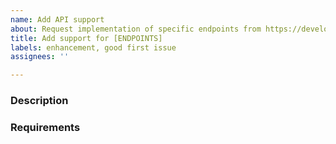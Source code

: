 ```yaml
---
name: Add API support
about: Request implementation of specific endpoints from https://developers.cloudflare.com/api/
title: Add support for [ENDPOINTS]
labels: enhancement, good first issue
assignees: ''

---
```


### Description
<!--- Describe the desired implementation and list links to relevant docs. Example:
I want to be able to list my accounts, view details of accounts and update accounts.

- https://developers.cloudflare.com/api/operations/accounts-list-accounts
- https://developers.cloudflare.com/api/operations/accounts-account-details
- https://developers.cloudflare.com/api/operations/accounts-update-account
-->

### Requirements
<!---
List the functions, tests and types that need to be added and create issues for future work if needed.
Example:
- Get-CFAccount.ps1
- Get-CFAccount.Tests.ps1
- Cloudflare.Account.Types.ps1xml
- Create new issue for implementation of Update-CFAccount.ps1 and Update-CFAccount.Tests.ps1
-->
